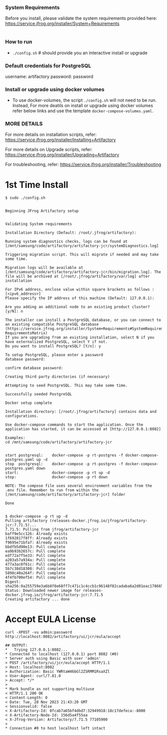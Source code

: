### System Requirements
Before you install, please validate the system requirements provided here: https://service.jfrog.org/installer/System+Requirements  
​
### How to run
* `./config.sh` # should provide you an interactive install or upgrade
​
### Default credentials for PostgreSQL
username: artifactory
password: password

### Install or upgrade using docker volumes
* To use docker-volumes, the script `./config.sh` will not need to be run. Instead, For more deatils on install or upgrade using docker volumes refer below links and use the template `docker-compose-volumes.yaml`.

### MORE DETAILS 
For more details on installation scripts, refer: https://service.jfrog.org/installer/Installing+Artifactory

For more details on  Upgrade scripts, refer: https://service.jfrog.org/installer/Upgrading+Artifactory

For troubleshooting, refer: https://service.jfrog.org/installer/Troubleshooting

# 1st Time Install
```
$ sudo ./config.sh 


Beginning JFrog Artifactory setup


Validating System requirements

Installation Directory (Default: /root/.jfrog/artifactory): 

Running system diagnostics checks, logs can be found at [/mnt/samsung/code/artifactory/artifactory-jcr/systemDiagnostics.log]

Triggering migration script. This will migrate if needed and may take some time.

Migration logs will be available at [/mnt/samsung/code/artifactory/artifactory-jcr/bin/migration.log]. The file will be archived at [/root/.jfrog/artifactory/var/log] after installation

For IPv6 address, enclose value within square brackets as follows : [<ipv6_address>]
Please specify the IP address of this machine (Default: 127.0.0.1): 

Are you adding an additional node to an existing product cluster? [y/N]: n

The installer can install a PostgreSQL database, or you can connect to an existing compatible PostgreSQL database
(https://service.jfrog.org/installer/System+Requirements#SystemRequirements-RequirementsMatrix)
If you are upgrading from an existing installation, select N if you have externalized PostgreSQL, select Y if not.
Do you want to install PostgreSQL? [Y/n]: y

To setup PostgreSQL, please enter a password
database password: 

confirm database password: 

Creating third party directories (if necessary)

Attempting to seed PostgreSQL. This may take some time.

Successfully seeded PostgreSQL

Docker setup complete

Installation directory: [/root/.jfrog/artifactory] contains data and configurations.

Use docker-compose commands to start the application. Once the application has started, it can be accessed at [http://127.0.0.1:8082]

Examples:
cd /mnt/samsung/code/artifactory/artifactory-jcr


start postgresql:    docker-compose -p rt-postgres -f docker-compose-postgres.yaml up -d
stop  postgresql:    docker-compose -p rt-postgres -f docker-compose-postgres.yaml down
start:               docker-compose -p rt up -d
stop:                docker-compose -p rt down

NOTE: The compose file uses several environment variables from the .env file. Remember to run from within the [/mnt/samsung/code/artifactory/artifactory-jcr] folder

Done


$ docker-compose -p rt up -d
Pulling artifactory (releases-docker.jfrog.io/jfrog/artifactory-jcr:7.71.5)...
7.71.5: Pulling from jfrog/artifactory-jcr
baff9e5cc126: Already exists
1f692817f8ff: Already exists
f9695e71bfa7: Already exists
bbdfb5d90e13: Pull complete
ea9b93b2657c: Pull complete
edf72a7f5e33: Pull complete
a203a57a934a: Pull complete
477a3ac0f61c: Pull complete
5b7c38d18308: Pull complete
5898c40a264f: Pull complete
4f4fb700ef54: Pull complete
Digest: sha256:9a255759e3a6b8f8e68ff7c471c1c4ccb1c96148f82cadaba6a2d01eac178665
Status: Downloaded newer image for releases-docker.jfrog.io/jfrog/artifactory-jcr:7.71.5
Creating artifactory ... done

```

# Accept EULA License
```
curl -XPOST -vu admin:password http://localhost:8082/artifactory/ui/jcr/eula/accept

## OUTPUT:
*   Trying 127.0.0.1:8082...
* Connected to localhost (127.0.0.1) port 8082 (#0)
* Server auth using Basic with user 'admin'
> POST /artifactory/ui/jcr/eula/accept HTTP/1.1
> Host: localhost:8082
> Authorization: Basic YWRtaW46bGl2ZSRMM1RsaXZl
> User-Agent: curl/7.81.0
> Accept: */*
>
* Mark bundle as not supporting multiuse
< HTTP/1.1 200 OK
< Content-Length: 0
< Date: Tue, 28 Nov 2023 21:43:20 GMT
< Sessionvalid: false
< X-Artifactory-Id: 0fcab7a65bf4dbd7:32949918:18c17defeca:-8000
< X-Artifactory-Node-Id: 156d5a4f55aa
< X-Jfrog-Version: Artifactory/7.71.5 77105900
<
* Connection #0 to host localhost left intact
```